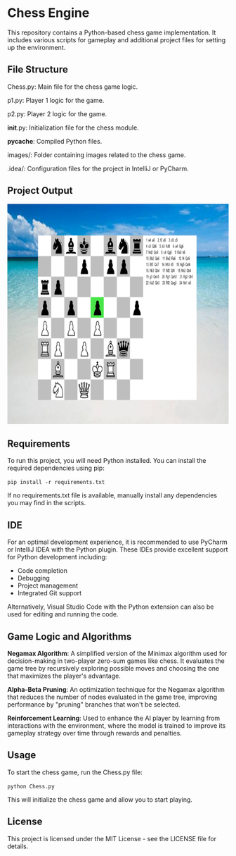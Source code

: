 # Chess Engine

This repository contains a Python-based chess game implementation. It includes various scripts for gameplay and additional project files for setting up the environment.

## File Structure

Chess.py: Main file for the chess game logic.

p1.py: Player 1 logic for the game.

p2.py: Player 2 logic for the game.

__init__.py: Initialization file for the chess module.

__pycache__: Compiled Python files.

images/: Folder containing images related to the chess game.

.idea/: Configuration files for the project in IntelliJ or PyCharm.

## Project Output

<img src="Output_Images/Chess_Engine.png" width="800" height="500">

## Requirements

To run this project, you will need Python installed. You can install the required dependencies using pip:

`pip install -r requirements.txt`

If no requirements.txt file is available, manually install any dependencies you may find in the scripts.

## IDE

For an optimal development experience, it is recommended to use PyCharm or IntelliJ IDEA with the Python plugin. These IDEs provide excellent support for Python development including:

- Code completion
- Debugging
- Project management
- Integrated Git support

Alternatively, Visual Studio Code with the Python extension can also be used for editing and running the code.

## Game Logic and Algorithms

**Negamax Algorithm**: A simplified version of the Minimax algorithm used for decision-making in two-player zero-sum games like chess. It evaluates the game tree by recursively exploring possible moves and choosing the one that maximizes the player's advantage.

**Alpha-Beta Pruning**: An optimization technique for the Negamax algorithm that reduces the number of nodes evaluated in the game tree, improving performance by "pruning" branches that won't be selected.

**Reinforcement Learning**: Used to enhance the AI player by learning from interactions with the environment, where the model is trained to improve its gameplay strategy over time through rewards and penalties.

## Usage

To start the chess game, run the Chess.py file:

`python Chess.py`

This will initialize the chess game and allow you to start playing.

## License

This project is licensed under the MIT License - see the LICENSE file for details.
